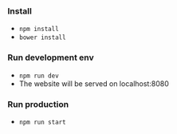 ### Install
* `npm install`
* `bower install`

### Run development env
* `npm run dev`
* The website will be served on localhost:8080

### Run production
* `npm run start`
